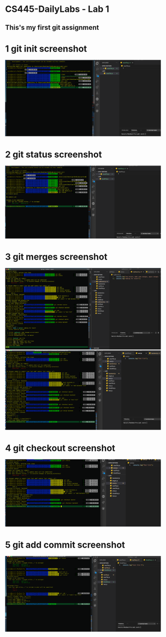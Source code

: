 CS445-DailyLabs - Lab 1
=======================
This's my first git assignment
-------
# 1 git init screenshot
![git init screenshot](gitInit.jpg)

# 2 git status screenshot
![git status screenshot](gitStatus.jpg)

# 3 git merges screenshot
![git merge screenshot](merges.jpg)
![git merge screenshot](merge.jpg)

# 4 git checkout screenshot
![git checkout screenshot](checkout.jpg)

# 5 git add commit screenshot
![git add commit screenshot](addCommit.jpg)
